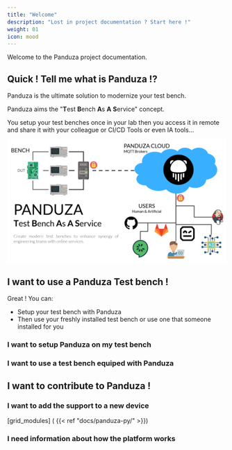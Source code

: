 ```yaml
---
title: "Welcome"
description: "Lost in project documentation ? Start here !"
weight: 01
icon: mood
---
```


Welcome to the Panduza project documentation.

## Quick ! Tell me what is Panduza !?

Panduza is the ultimate solution to modernize your test bench.

Panduza aims the "**T**est **B**ench **A**s **A** **S**ervice" concept.

You setup your test benches once in your lab then you access it in remote and share it with your colleague or CI/CD Tools or even IA tools...

![](./overview.png)

## I want to use a Panduza Test bench !

Great ! You can:

- Setup your test bench with Panduza
- Then use your freshly installed test bench or use one that someone installed for you

### I want to setup Panduza on my test bench

<!-- Lab server installation section -->

### I want to use a test bench equiped with Panduza

<!-- Client usage section -->

## I want to contribute to Panduza !

### I want to add the support to a new device

[grid_modules] ( {{< ref "docs/panduza-py/" >}})

### I need information about how the platform works

<!-- Platform -->


